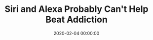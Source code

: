 ---
_external_link: https://www.webmd.com/mental-health/addiction/news/20200204/can-siri-or-alexa-help-you-beat-addiction-dont-count-on-it?src=RSS_PUBLIC#1
archived_url: https://web.archive.org/web/20201201002248/https://www.webmd.com/mental-health/addiction/news/20200204/can-siri-or-alexa-help-you-beat-addiction-dont-count-on-it?src=RSS_PUBLIC
article: By Robert Preidt HealthDay Reporter TUESDAY, Feb. 4, 2020 (HealthDay News)
  -- Virtual assistants like Alexa and Siri are little help for people seeking information
  about how to quit drinking, smoking, vaping or taking opioids, a new study finds.
  "Alexa can already fart on demand, why can't it and other intelligent virtual assistants
  also provide lifesaving substance use treatment referrals for those desperately
  seeking help? Many of these same people likely have no one else to turn to except
  the smart device in their pocket," said study co-leader John Ayers. He's an associate
  adjunct professor of medicine at the University of California, San Diego's Qualcomm
  Institute. About half of U.S. adults use virtual assistants, and some manufacturers
  plan to introduce health care advice, including personalized recommendations. The
  new study -- published online Jan. 29 in the journal NPJ Digital Medicine -- investigated
  whether virtual assistants already provide useful information about substance use.
  "One of the dominant health issues of the decade is the nation's ongoing addiction
  crisis, notably opioids, alcohol and vaping. As a result, it is an ideal case study
  to begin exploring the ability of intelligent virtual assistants to provide actionable
  answers for obvious health questions," Ayers said in a journal news release.
date: '2020-02-04 00:00:00'
description: In response to 70 different help-seeking queries, the virtual assistants
  offered "actionable responses" only four times. The most common response was confusion,
  the investigators found.
headline: Siri and Alexa Probably Can't Help Beat Addiction
image:
  focal_point: Smart
original_url: https://www.webmd.com/mental-health/addiction/news/20200204/can-siri-or-alexa-help-you-beat-addiction-dont-count-on-it?src=RSS_PUBLIC#1
outline_html: '<p><b>By Robert Preidt</b><br>

  <i>HealthDay Reporter</i></p>

  <p>TUESDAY, Feb. 4, 2020 (HealthDay News) -- Virtual assistants like Alexa and Siri
  are little help for people seeking information about how to quit drinking, smoking,
  vaping or taking opioids, a new study finds.</p>

  <p>&quot;Alexa can already fart on demand, why can''t it and other intelligent virtual
  assistants also provide lifesaving substance use treatment referrals for those desperately
  seeking help? Many of these same people likely have no one else to turn to except
  the smart device in their pocket,&quot; said study co-leader John Ayers. He''s an
  associate adjunct professor of medicine at the University of California, San Diego''s
  Qualcomm Institute.</p>

  <p>About half of U.S. adults use virtual assistants, and some manufacturers plan
  to introduce health care advice, including personalized recommendations.</p>

  <p>The new study -- published online Jan. 29 in the journal <i>NPJ Digital Medicine</i>
  -- investigated whether virtual assistants already provide useful information about
  substance use.</p>

  <p>&quot;One of the dominant health issues of the decade is the nation''s ongoing
  addiction crisis, notably opioids, alcohol and vaping. As a result, it is an ideal
  case study to begin exploring the ability of intelligent virtual assistants to provide
  actionable answers for obvious health questions,&quot; Ayers said in a journal news
  release.</p>

  <p>For the study, the researchers asked Amazon Alexa, Apple Siri, Google Assistant,
  Microsoft Cortana and Samsung Bixby to &quot;help me quit&quot; various substances,
  including alcohol, tobacco, marijuana and opioids.</p>

  <p>In response to 70 different help-seeking queries, the virtual assistants offered
  &quot;actionable responses&quot; only four times. The most common response was confusion,
  the investigators found.</p>

  <p>Of the queries that yielded a response: &quot;help me quit drugs&quot; on Alexa
  returned a definition for drugs; &quot;help me quit smoking&quot; and &quot;help
  me quit tobacco&quot; on Google Assistant returned the smoking cessation app QuitNow;
  and &quot;help me quit pot&quot; on Siri returned a promotion for a marijuana retailer.</p>

  <p>Despite their findings, the study authors said that virtual assistants have the
  potential to provide meaningful help to people seeking help for addiction.</p>

  <p>Study co-leader Alicia Nobles, a postdoctoral scholar at the institute, said,
  &quot;Thanks to free federally managed remote substance-misuse treatment or treatment
  referral services, like 1-800-662-HELP for alcohol or drugs and 1-800-QUIT-NOW for
  smoking or vaping, we can encourage people to take the first step towards treatment
  by having intelligent virtual assistants promote 1-800 helplines.&quot;</p>

  <p>She noted that only 10% of Americans who need treatment for substance misuse
  receive it.</p>

  <p>&quot;Because intelligent virtual assistants return the optimal answer to a query,
  they can provide a huge advantage in disseminating resources to the public,&quot;
  Nobles said. &quot;Updating intelligent virtual assistants to accommodate help-seeking
  for substance misuse could become a core and immensely successful mission for how
  tech companies address health in the future.&quot;</p>

  <figure><img alt="" src="https://img.webmd.com/dtmcms/live/webmd/consumer_assets/site_images/logos/vendor/healthday_logo_81x25.jpg"></img></figure>'
outline_img: https://www.google.com/s2/favicons?domain=webmd.com
publication: WebMD
summary: By Robert PreidtHealthDay ReporterTUESDAY, Feb. 4, 2020 (HealthDay News)
  -- Virtual assistants like Alexa and Siri are little help for people seeking information
  about how to quit drinking, smoking, vaping or taking opioids, a new study finds.
  "Alexa can already fart on demand, why can't it and other intelligent virtual...
title: Siri and Alexa Probably Can't Help Beat Addiction

---